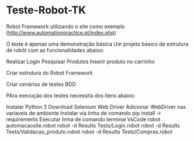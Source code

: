 # Teste-Robot-TK
Robot Framework utilizando o site como exemplo (http://www.automationpractice.pl/index.php)

O teste é apenas uma demonstração básica Um projeto básico de estrutura de robôt com as funcionalidades abaixo:

Realizar Login Pesquisar Produtos Inserir produto no carrinho

Criar estrutura do Robot Framework

Criar cenários de testes BDD

PAra execução dos testes necessita dos itens abaixo:

Instalar Python 3 Download Selenium Web Driver Adicionar WebDriver nas variaveis de ambiente Instalar via linha de comando pip install -r requirements Executar linha de comando terminal VsCode robot automacaosite.robot robot -d Results Tests/Login.robot robot -d Results Tests/Validacao_produto.robot robot -d Results Tests/Compras.robot
